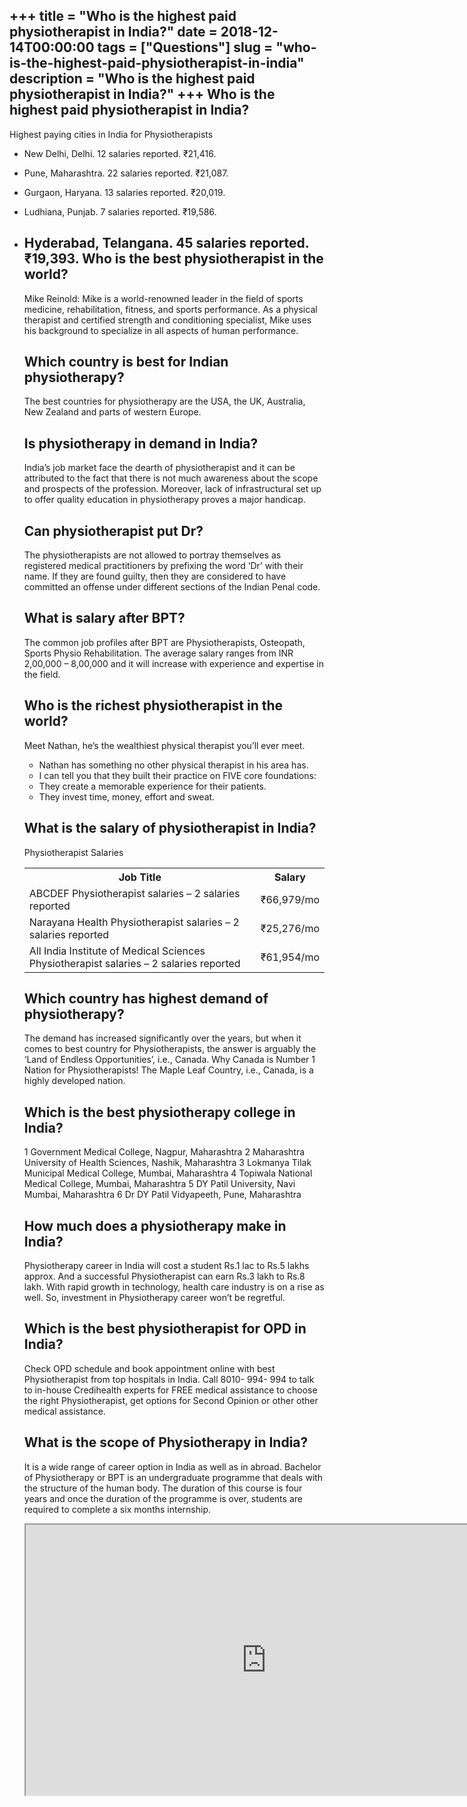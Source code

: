 +++
title = "Who is the highest paid physiotherapist in India?"
date = 2018-12-14T00:00:00
tags = ["Questions"]
slug = "who-is-the-highest-paid-physiotherapist-in-india"
description = "Who is the highest paid physiotherapist in India?"
+++
Who is the highest paid physiotherapist in India?
-------------------------------------------------

Highest paying cities in India for Physiotherapists

- New Delhi, Delhi. 12 salaries reported. ₹21,416.
- Pune, Maharashtra. 22 salaries reported. ₹21,087.
- Gurgaon, Haryana. 13 salaries reported. ₹20,019.
- Ludhiana, Punjab. 7 salaries reported. ₹19,586.
- Hyderabad, Telangana. 45 salaries reported. ₹19,393. Who is the best physiotherapist in the world?
    ---------------------------------------------
    
    Mike Reinold: Mike is a world-renowned leader in the field of sports medicine, rehabilitation, fitness, and sports performance. As a physical therapist and certified strength and conditioning specialist, Mike uses his background to specialize in all aspects of human performance.
    
    Which country is best for Indian physiotherapy?
    -----------------------------------------------
    
    The best countries for physiotherapy are the USA, the UK, Australia, New Zealand and parts of western Europe.
    
    Is physiotherapy in demand in India?
    ------------------------------------
    
    India’s job market face the dearth of physiotherapist and it can be attributed to the fact that there is not much awareness about the scope and prospects of the profession. Moreover, lack of infrastructural set up to offer quality education in physiotherapy proves a major handicap.
    
    Can physiotherapist put Dr?
    ---------------------------
    
    The physiotherapists are not allowed to portray themselves as registered medical practitioners by prefixing the word ‘Dr’ with their name. If they are found guilty, then they are considered to have committed an offense under different sections of the Indian Penal code.
    
    What is salary after BPT?
    -------------------------
    
    The common job profiles after BPT are Physiotherapists, Osteopath, Sports Physio Rehabilitation. The average salary ranges from INR 2,00,000 – 8,00,000 and it will increase with experience and expertise in the field.
    
    Who is the richest physiotherapist in the world?
    ------------------------------------------------
    
    Meet Nathan, he’s the wealthiest physical therapist you’ll ever meet.
    
    
    - Nathan has something no other physical therapist in his area has.
    - I can tell you that they built their practice on FIVE core foundations:
    - They create a memorable experience for their patients.
    - They invest time, money, effort and sweat.
    
    What is the salary of physiotherapist in India?
    -----------------------------------------------
    
    Physiotherapist Salaries
    
    <table><tr><th>Job Title</th><th>Salary</th></tr><tr><td>ABCDEF Physiotherapist salaries – 2 salaries reported</td><td>₹66,979/mo</td></tr><tr><td>Narayana Health Physiotherapist salaries – 2 salaries reported</td><td>₹25,276/mo</td></tr><tr><td>All India Institute of Medical Sciences Physiotherapist salaries – 2 salaries reported</td><td>₹61,954/mo</td></tr></table>
    
    Which country has highest demand of physiotherapy?
    --------------------------------------------------
    
    The demand has increased significantly over the years, but when it comes to best country for Physiotherapists, the answer is arguably the ‘Land of Endless Opportunities’, i.e., Canada. Why Canada is Number 1 Nation for Physiotherapists! The Maple Leaf Country, i.e., Canada, is a highly developed nation.
    
    Which is the best physiotherapy college in India?
    -------------------------------------------------
    
    1 Government Medical College, Nagpur, Maharashtra 2 Maharashtra University of Health Sciences, Nashik, Maharashtra 3 Lokmanya Tilak Municipal Medical College, Mumbai, Maharashtra 4 Topiwala National Medical College, Mumbai, Maharashtra 5 DY Patil University, Navi Mumbai, Maharashtra 6 Dr DY Patil Vidyapeeth, Pune, Maharashtra
    
    How much does a physiotherapy make in India?
    --------------------------------------------
    
    Physiotherapy career in India will cost a student Rs.1 lac to Rs.5 lakhs approx. And a successful Physiotherapist can earn Rs.3 lakh to Rs.8 lakh. With rapid growth in technology, health care industry is on a rise as well. So, investment in Physiotherapy career won’t be regretful.
    
    Which is the best physiotherapist for OPD in India?
    ---------------------------------------------------
    
    Check OPD schedule and book appointment online with best Physiotherapist from top hospitals in India. Call 8010- 994- 994 to talk to in-house Credihealth experts for FREE medical assistance to choose the right Physiotherapist, get options for Second Opinion or other other medical assistance.
    
    What is the scope of Physiotherapy in India?
    --------------------------------------------
    
    It is a wide range of career option in India as well as in abroad. Bachelor of Physiotherapy or BPT is an undergraduate programme that deals with the structure of the human body. The duration of this course is four years and once the duration of the programme is over, students are required to complete a six months internship.
    
    <iframe allow="accelerometer; autoplay; clipboard-write; encrypted-media; gyroscope; picture-in-picture" allowfullscreen="" class="__youtube_prefs__  epyt-is-override  no-lazyload" data-no-lazy="1" data-origheight="433" data-origwidth="770" data-skipgform_ajax_framebjll="" height="433" id="_ytid_52234" loading="lazy" src="https://www.youtube.com/embed/cBDi55OMFpE?enablejsapi=1&autoplay=0&cc_load_policy=0&cc_lang_pref=&iv_load_policy=1&loop=0&modestbranding=0&rel=1&fs=1&playsinline=0&autohide=2&theme=dark&color=red&controls=1&" title="YouTube player" width="770"></iframe>
